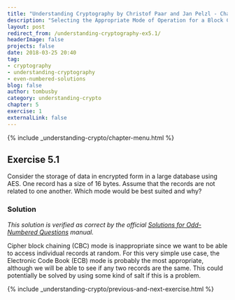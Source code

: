 ```yaml
---
title: "Understanding Cryptography by Christof Paar and Jan Pelzl - Chapter 5 Solutions - Ex5.1"
description: "Selecting the Appropriate Mode of Operation for a Block Cipher in a Specific Use-Case"
layout: post
redirect_from: /understanding-cryptography-ex5.1/
headerImage: false
projects: false
date: 2018-03-25 20:40
tag:
- cryptography
- understanding-cryptography
- even-numbered-solutions
blog: false
author: tombusby
category: understanding-crypto
chapter: 5
exercise: 1
externalLink: false
---
```


{% include _understanding-crypto/chapter-menu.html %}

## Exercise 5.1

Consider the storage of data in encrypted form in a large database using AES. One record has a size of 16 bytes. Assume that the records are not related to one another. Which mode would be best suited and why?

### Solution

*This solution is verified as correct by the official [Solutions for Odd-Numbered Questions](http://wiki.crypto.rub.de/Buch/en/download/Understanding_Cryptography_Odd_Solutions.pdf) manual.*

Cipher block chaining (CBC) mode is inappropriate since we want to be able to access individual records at random. For this very simple use case, the Electronic Code Book (ECB) mode is probably the most appropriate, although we will be able to see if any two records are the same. This could potentially be solved by using some kind of salt if this is a problem.

{% include _understanding-crypto/previous-and-next-exercise.html %}
